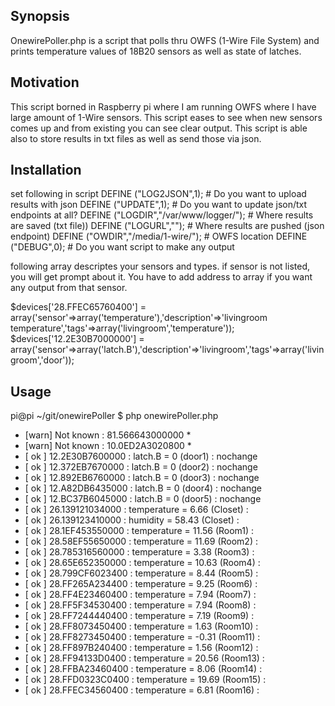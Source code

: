 
## Synopsis

OnewirePoller.php is a script that polls thru OWFS (1-Wire File System) and prints temperature values of 18B20 sensors as well as state of latches. 

## Motivation

This script borned in Raspberry pi where I am running OWFS where I have large amount of 1-Wire sensors. This script eases to see when new sensors comes up and from existing you can see clear output. This script is able also to store results in txt files as well as send those via json.

## Installation

set following in script 
DEFINE ("LOG2JSON",1);                # Do you want to upload results with json
DEFINE ("UPDATE",1);                  # Do you want to update json/txt endpoints at all?
DEFINE ("LOGDIR","/var/www/logger/"); # Where results are saved (txt file))
DEFINE ("LOGURL","<json url>");       # Where results are pushed (json endpoint)
DEFINE ("OWDIR","/media/1-wire/");    # OWFS location
DEFINE ("DEBUG",0);                   # Do you want script to make any output

following array descriptes your sensors and types. if sensor is not listed, you will get prompt about it. You have to add address to array if you want any output from that sensor.

$devices['28.FFEC65760400'] = array('sensor'=>array('temperature'),'description'=>'livingroom temperature','tags'=>array('livingroom','temperature'));
$devices['12.2E30B7000000'] = array('sensor'=>array('latch.B'),'description'=>'livingroom','tags'=>array('livingroom','door'));

## Usage

pi@pi ~/git/onewirePoller $ php onewirePoller.php
* [warn] Not known : 81.566643000000 *
* [warn] Not known : 10.0ED2A3020800 *
* [ ok ] 12.2E30B7600000 : latch.B     = 0     (door1) : nochange
* [ ok ] 12.372EB7670000 : latch.B     = 0     (door2) : nochange
* [ ok ] 12.892EB6760000 : latch.B     = 0     (door3) : nochange
* [ ok ] 12.A82DB6435000 : latch.B     = 0     (door4) : nochange
* [ ok ] 12.BC37B6045000 : latch.B     = 0     (door5) : nochange
* [ ok ] 26.139121034000 : temperature = 6.66  (Closet) :
* [ ok ] 26.139123410000 : humidity    = 58.43 (Closet) :
* [ ok ] 28.1EF453550000 : temperature = 11.56 (Room1) :
* [ ok ] 28.58EF55650000 : temperature = 11.69 (Room2) :
* [ ok ] 28.785316560000 : temperature = 3.38  (Room3) :
* [ ok ] 28.65E652350000 : temperature = 10.63 (Room4) :
* [ ok ] 28.799CF6023400 : temperature = 8.44  (Room5) :
* [ ok ] 28.FF265A234400 : temperature = 9.25  (Room6) :
* [ ok ] 28.FF4E23460400 : temperature = 7.94  (Room7) :
* [ ok ] 28.FF5F34530400 : temperature = 7.94  (Room8) :
* [ ok ] 28.FF7244440400 : temperature = 7.19  (Room9) :
* [ ok ] 28.FF8073450400 : temperature = 1.63  (Room10) :
* [ ok ] 28.FF8273450400 : temperature = -0.31 (Room11) :
* [ ok ] 28.FF897B240400 : temperature = 1.56  (Room12) :
* [ ok ] 28.FF94133D0400 : temperature = 20.56 (Room13) :
* [ ok ] 28.FFBA23460400 : temperature = 8.06  (Room14) :
* [ ok ] 28.FFD0323C0400 : temperature = 19.69 (Room15) :
* [ ok ] 28.FFEC34560400 : temperature = 6.81  (Room16) :
